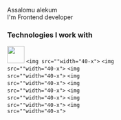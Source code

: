 Assalomu alekum  
I'm Frontend developer
### Technologies I work with
<code><img src="https://e7.pngegg.com/pngimages/246/125/png-clipart-web-development-html-software-development-software-developer-mobile-app-development-web-design-angle-web-design.png" width="40-x"></code>
<code><img src=""width="40-x"></code>
<code><img src=""width="40-x"></code>
<code><img src=""width="40-x"></code>
<code><img src=""width="40-x"></code>
<code><img src=""width="40-x"></code>
<code><img src=""width="40-x"></code>
<code><img src=""width="40-x"></code>
<code><img src=""width="40-x"></code>
